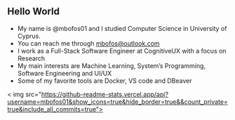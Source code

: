 ## Hello World

- My name is @mbofos01 and I studied Computer Science in University of Cyprus.
- You can reach me through mbofos@outlook.com
- I work as a Full-Stack Software Engineer at CognitiveUX with a focus on Research
- My main interests are Machine Learning, System’s Programming, Software Engineering and UI/UX
- Some of my favorite tools are Docker, VS code and DBeaver

< img src="https://github-readme-stats.vercel.app/api?username=mbofos01&show_icons=true&hide_border=true&&count_private=true&include_all_commits=true">
